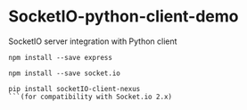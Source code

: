 # SocketIO-python-client-demo
SocketIO server integration with Python client
```
npm install --save express
```
```
npm install --save socket.io
```
```
pip install socketIO-client-nexus
```(for compatibility with Socket.io 2.x)
